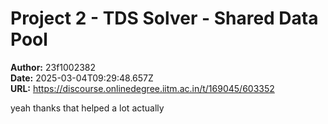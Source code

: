 # Project 2 - TDS Solver - Shared Data Pool

**Author:** 23f1002382  
**Date:** 2025-03-04T09:29:48.657Z  
**URL:** https://discourse.onlinedegree.iitm.ac.in/t/169045/603352

yeah thanks that helped a lot actually
